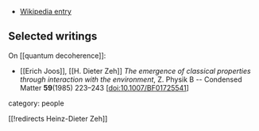 
* [Wikipedia entry](https://en.wikipedia.org/wiki/H._Dieter_Zeh)

## Selected writings

On [[quantum decoherence]]:

* [[Erich Joos]], [[H. Dieter Zeh]] *The emergence of classical properties through interaction with the environment*, Z. Physik B -- Condensed Matter **59**(1985) 223–243 &lbrack;[doi:10.1007/BF01725541](https://doi.org/10.1007/BF01725541)&rbrack;


category: people

[[!redirects Heinz-Dieter Zeh]]